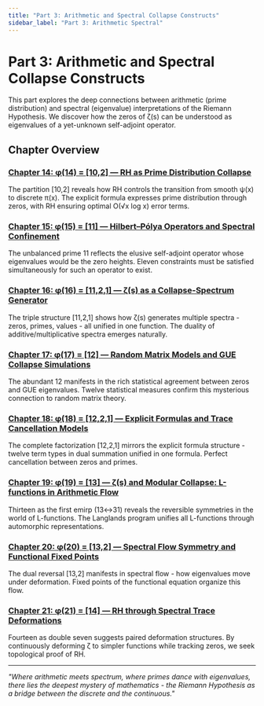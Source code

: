 ```yaml
---
title: "Part 3: Arithmetic and Spectral Collapse Constructs"
sidebar_label: "Part 3: Arithmetic Spectral"
---
```


# Part 3: Arithmetic and Spectral Collapse Constructs

This part explores the deep connections between arithmetic (prime distribution) and spectral (eigenvalue) interpretations of the Riemann Hypothesis. We discover how the zeros of ζ(s) can be understood as eigenvalues of a yet-unknown self-adjoint operator.

## Chapter Overview

### [Chapter 14: φ(14) = [10,2] — RH as Prime Distribution Collapse](chapter-14-prime-distribution-collapse.md)
The partition [10,2] reveals how RH controls the transition from smooth ψ(x) to discrete π(x). The explicit formula expresses prime distribution through zeros, with RH ensuring optimal O(√x log x) error terms.

### [Chapter 15: φ(15) = [11] — Hilbert–Pólya Operators and Spectral Confinement](chapter-15-hilbert-polya-spectral.md)
The unbalanced prime 11 reflects the elusive self-adjoint operator whose eigenvalues would be the zero heights. Eleven constraints must be satisfied simultaneously for such an operator to exist.

### [Chapter 16: φ(16) = [11,2,1] — ζ(s) as a Collapse-Spectrum Generator](chapter-16-zeta-spectrum-generator.md)
The triple structure [11,2,1] shows how ζ(s) generates multiple spectra - zeros, primes, values - all unified in one function. The duality of additive/multiplicative spectra emerges naturally.

### [Chapter 17: φ(17) = [12] — Random Matrix Models and GUE Collapse Simulations](chapter-17-random-matrix-gue.md)
The abundant 12 manifests in the rich statistical agreement between zeros and GUE eigenvalues. Twelve statistical measures confirm this mysterious connection to random matrix theory.

### [Chapter 18: φ(18) = [12,2,1] — Explicit Formulas and Trace Cancellation Models](chapter-18-explicit-trace-cancellation.md)
The complete factorization [12,2,1] mirrors the explicit formula structure - twelve term types in dual summation unified in one formula. Perfect cancellation between zeros and primes.

### [Chapter 19: φ(19) = [13] — ζ(s) and Modular Collapse: L-functions in Arithmetic Flow](chapter-19-modular-l-functions.md)
Thirteen as the first emirp (13↔31) reveals the reversible symmetries in the world of L-functions. The Langlands program unifies all L-functions through automorphic representations.

### [Chapter 20: φ(20) = [13,2] — Spectral Flow Symmetry and Functional Fixed Points](chapter-20-spectral-flow-symmetry.md)
The dual reversal [13,2] manifests in spectral flow - how eigenvalues move under deformation. Fixed points of the functional equation organize this flow.

### [Chapter 21: φ(21) = [14] — RH through Spectral Trace Deformations](chapter-21-spectral-trace-deformations.md)
Fourteen as double seven suggests paired deformation structures. By continuously deforming ζ to simpler functions while tracking zeros, we seek topological proof of RH.

---

*"Where arithmetic meets spectrum, where primes dance with eigenvalues, there lies the deepest mystery of mathematics - the Riemann Hypothesis as a bridge between the discrete and the continuous."*